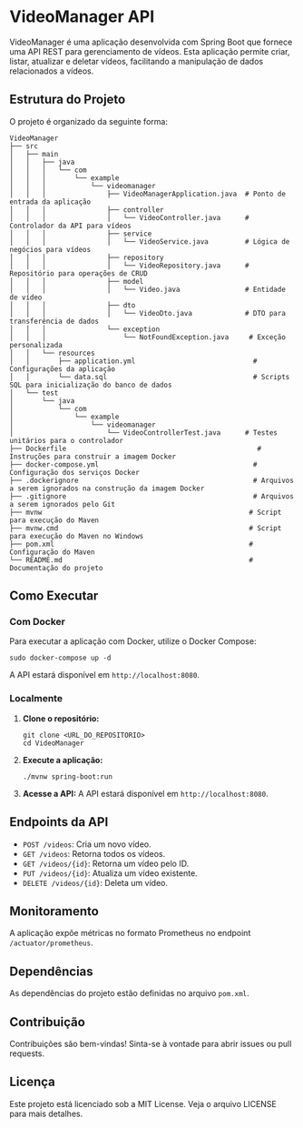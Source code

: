 # VideoManager API

VideoManager é uma aplicação desenvolvida com Spring Boot que fornece uma API REST para gerenciamento de vídeos. Esta aplicação permite criar, listar, atualizar e deletar vídeos, facilitando a manipulação de dados relacionados a vídeos.

## Estrutura do Projeto

O projeto é organizado da seguinte forma:

```
VideoManager
├── src
│   ├── main
│   │   ├── java
│   │   │   └── com
│   │   │       └── example
│   │   │           └── videomanager
│   │   │               ├── VideoManagerApplication.java  # Ponto de entrada da aplicação
│   │   │               ├── controller
│   │   │               │   └── VideoController.java      # Controlador da API para vídeos
│   │   │               ├── service
│   │   │               │   └── VideoService.java         # Lógica de negócios para vídeos
│   │   │               ├── repository
│   │   │               │   └── VideoRepository.java      # Repositório para operações de CRUD
│   │   │               ├── model
│   │   │               │   └── Video.java                # Entidade de vídeo
│   │   │               ├── dto
│   │   │               │   └── VideoDto.java             # DTO para transferência de dados
│   │   │               └── exception
│   │   │                   └── NotFoundException.java     # Exceção personalizada
│   │   └── resources
│   │       ├── application.yml                             # Configurações da aplicação
│   │       └── data.sql                                    # Scripts SQL para inicialização do banco de dados
│   └── test
│       └── java
│           └── com
│               └── example
│                   └── videomanager
│                       └── VideoControllerTest.java      # Testes unitários para o controlador
├── Dockerfile                                               # Instruções para construir a imagem Docker
├── docker-compose.yml                                      # Configuração dos serviços Docker
├── .dockerignore                                           # Arquivos a serem ignorados na construção da imagem Docker
├── .gitignore                                              # Arquivos a serem ignorados pelo Git
├── mvnw                                                   # Script para execução do Maven
├── mvnw.cmd                                               # Script para execução do Maven no Windows
├── pom.xml                                                # Configuração do Maven
└── README.md                                              # Documentação do projeto
```

## Como Executar

### Com Docker

Para executar a aplicação com Docker, utilize o Docker Compose:

```
sudo docker-compose up -d
```

A API estará disponível em `http://localhost:8080`.

### Localmente

1. **Clone o repositório:**
   ```
   git clone <URL_DO_REPOSITORIO>
   cd VideoManager
   ```

2. **Execute a aplicação:**
   ```
   ./mvnw spring-boot:run
   ```

3. **Acesse a API:**
   A API estará disponível em `http://localhost:8080`.

## Endpoints da API

- `POST /videos`: Cria um novo vídeo.
- `GET /videos`: Retorna todos os vídeos.
- `GET /videos/{id}`: Retorna um vídeo pelo ID.
- `PUT /videos/{id}`: Atualiza um vídeo existente.
- `DELETE /videos/{id}`: Deleta um vídeo.

## Monitoramento

A aplicação expõe métricas no formato Prometheus no endpoint `/actuator/prometheus`.

## Dependências

As dependências do projeto estão definidas no arquivo `pom.xml`.

## Contribuição

Contribuições são bem-vindas! Sinta-se à vontade para abrir issues ou pull requests.

## Licença

Este projeto está licenciado sob a MIT License. Veja o arquivo LICENSE para mais detalhes.